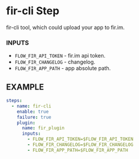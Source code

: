 # fir-cli Step
fir-cli tool, which could upload your app to fir.im.

### INPUTS

* `FLOW_FIR_API_TOKEN` - fir.im api token.
* `FLOW_FIR_CHANGELOG` - changelog.
* `FLOW_FIR_APP_PATH` - app absolute path.


## EXAMPLE 

```yml
steps:
  - name: fir-cli
    enable: true
    failure: true
    plugin:
      name: fir_plugin
      inputs:
        - FLOW_FIR_API_TOKEN=$FLOW_FIR_API_TOKEN
        - FLOW_FIR_CHANGELOG=$FLOW_FIR_CHANGELOG
        - FLOW_FIR_APP_PATH=$FLOW_FIR_APP_PATH
```
